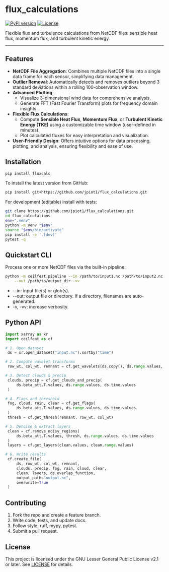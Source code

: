 # flux_calculations

[![PyPI version](https://img.shields.io/pypi/v/fluxcalc)](https://pypi.org/project/fluxcalc)
[![License](https://img.shields.io/pypi/l/fluxcalc)](LICENSE)

Flexible flux and turbulence calculations from NetCDF files: sensible heat flux, momentum flux, and turbulent kinetic energy.

---

## Features

* **NetCDF File Aggregation**: Combines multiple NetCDF files into a single data frame for each sensor, simplifying data management.
* **Outlier Removal**: Automatically detects and removes outliers beyond 3 standard deviations within a rolling 100-observation window.
* **Advanced Plotting**:
  - Visualize 3-dimensional wind data for comprehensive analysis.
  - Generate FFT (Fast Fourier Transform) plots for frequency domain insights.
* **Flexible Flux Calculations**:
  - Compute **Sensible Heat Flux**, **Momentum Flux**, or **Turbulent Kinetic Energy (TKE)** using a customizable time window (user-defined in minutes).
  - Plot calculated fluxes for easy interpretation and visualization.
* **User-Friendly Design**: Offers intuitive options for data processing, plotting, and analysis, ensuring flexibility and ease of use.

## Installation

```bash
pip install fluxcalc
```

To install the latest version from GitHub:

```bash
pip install git+https://github.com/jpiot1/flux_calculations.git
```

For development (editable) install with tests:

```bash
git clone https://github.com/jpiot1/flux_calculations.git
cd flux_calculations
env=".venv"
python -m venv "$env"
source "$env/bin/activate"
pip install -e '.[dev]'
pytest -q
```

## Quickstart CLI

Process one or more NetCDF files via the built-in pipeline:

```bash
python -m ceilfeat.pipeline --in /path/to/input1.nc /path/to/input2.nc \
    --out /path/to/output_dir -vv
```

* --in: input file(s) or glob(s).
* --out: output file or directory. If a directory, filenames are auto-generated.
* -v, -vv: increase verbosity.

## Python API

```python
import xarray as xr
import ceilfeat as cf

# 1. Open dataset
 ds = xr.open_dataset("input.nc").sortby("time")

# 2. Compute wavelet transforms
 row_wt, col_wt, remnant = cf.get_wavelets(ds.copy(), ds.range.values, ds.time.values)

# 3. Detect clouds & precip
 clouds, precip = cf.get_clouds_and_precip(
     ds.beta_att.T.values, ds.range.values, ds.time.values
 )

# 4. Flags and threshold
 fog, cloud, rain, clear = cf.get_flags(
     ds.beta_att.T.values, ds.range.values, ds.time.values
 )
 thresh = cf.get_thresh(remnant, row_wt, col_wt)

# 5. Denoise & extract layers
 clean = cf.remove_noisy_regions(
     ds.beta_att.T.values, thresh, ds.range.values, ds.time.values
 )
 layers = cf.get_layers(clean.values, clean.range.values)

# 6. Write results
 cf.create_file(
     ds, row_wt, col_wt, remnant,
     clouds, precip, fog, rain, cloud, clear,
     clean, layers, ds.overlap_function,
     output_path="output.nc",
     overwrite=True
 )
```

## Contributing

1. Fork the repo and create a feature branch.
2. Write code, tests, and update docs.
3. Follow style: ruff, mypy, pytest.
4. Submit a pull request.

## License

This project is licensed under the GNU Lesser General Public License v2.1 or later. See [LICENSE](LICENSE) for details.
